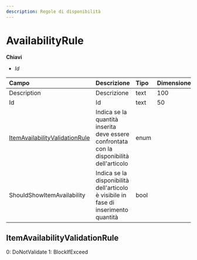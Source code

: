 ```yaml
---
description: Regole di disponibilità
---
```


# AvailabilityRule

**Chiavi**

* _Id_

| Campo | Descrizione | Tipo | Dimensione |
| :--- | :--- | :--- | :--- |
| Description | Descrizione | text | 100 |
| Id | Id | text | 50 |
| [ItemAvailabilityValidationRule](availabilityrule.md#itemavailabilityvalidationrule) | Indica se la quantità inserita deve essere confrontata con la disponibilità dell'articolo | enum |  |
| ShouldShowItemAvailability | Indica se la disponibilità dell'articolo è visibile in fase di inserimento quantità | bool |  |

## ItemAvailabilityValidationRule

0: DoNotValidate 1: BlockIfExceed

